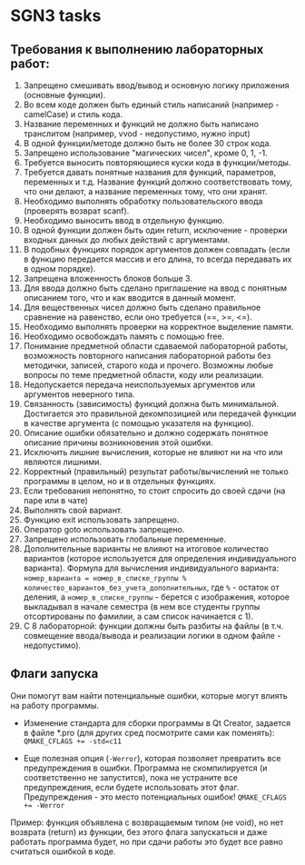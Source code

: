# SGN3 tasks

## Требования к выполнению лабораторных работ:
1. Запрещено смешивать ввод/вывод и основную логику приложения (основные функции). 
2. Во всем коде должен быть единый стиль написаний (например - camelCase) и стиль кода.  
3. Название переменных и функций не должно быть написано транслитом (например, vvod - недопустимо, нужно input)
4. В одной функции/методе должно быть не более 30 строк кода. 
5. Запрещено использование "магических чисел", кроме 0, 1, -1.
6. Требуется выносить повторяющиеся куски кода в функции/методы. 
7. Требуется давать понятные названия для функций, параметров, переменных и т.д. Название функций должно соответствовать тому, что они делают, а название переменных тому, что они хранят.
8. Необходимо выполнять обработку пользовательского ввода (проверять возврат scanf).
9. Необходимо выносить ввод в отдельную функцию.
10. В одной функции должен быть один return, исключение - проверки входных данных до любых действий с аргументами. 
11. В подобных функциях порядок аргументов должен совпадать (если в функцию передается массив и его длина, то всегда передавать их в одном порядке). 
12. Запрещена вложенность блоков больше 3.
13. Для ввода должно быть сделано приглашение на ввод с понятным описанием того, что и как вводится в данный момент.
14. Для вещественных чисел должно быть сделано правильное сравнение на равенство, если оно требуется (==, >=, <=).
15. Необходимо выполнять проверки на корректное выделение памяти.
16. Необходимо освобождать память с помощью free.
17. Понимание предметной области сдаваемой лабораторной работы, возможность повторного написания лабораторной работы без методички, записей, старого кода и прочего. Возможны любые вопросы по теме предметной области, коду или реализации.
18. Недопускается передача неиспользуемых аргументов или аргументов неверного типа.
19. Связанность (зависимость) функций должна быть минимальной. Достигается это правильной декомпозицией или передачей функции в качестве аргумента (с помощью указателя на функцию).
20. Описание ошибки обязательно и должно содержать понятное описание причины возникновения этой ошибки.
21. Исключить лишние вычисления, которые не влияют ни на что или являются лишними.
22. Корректный (правильный) результат работы/вычислений не только программы в целом, но и в отдельных функциях.
23. Если требования непонятно, то стоит спросить до своей сдачи (на паре или в чате)
24. Выполнять свой вариант.
25. Функцию exit использовать запрещено.
26. Оператор goto использовать запрещено.
27. Запрещено использовать глобальные переменные.
28. Дополнительные варианты не влияют на итоговое количество вариантов (которое используется для определения индивидуального варианта). Формула для вычисления индивидуального варианта: `номер_варианта = номер_в_списке_группы % количество_вариантов_без_учета_дополнительных`, где `%` - остаток от деления, а `номер_в_списке_группы` - берется с изображения, которое выкладывал в начале семестра (в нем все студенты группы отсортированы по фамилии, а сам список начинается с 1).
29. С 8 лабораторной: функции должны быть разбиты на файлы (в т.ч. совмещение ввода/вывода и реализации логики в одном файле - недопустимо). 


## Флаги запуска

Они помогут вам найти потенциальные ошибки, которые могут влиять на работу программы. 

- Изменение стандарта для сборки программы в Qt Creator, задается в файле *.pro (для других сред посмотрите сами как поменять):
``QMAKE_CFLAGS += -std=c11``

- Еще полезная опция (``-Werror``), которая позволяет превратить все предупреждения в ошибки. Программа не скомпилируется (и соответственно не запустится), пока не устраните все предупреждения, если будете использовать этот флаг.  Предупреждения - это место потенциальных ошибок!
``QMAKE_CFLAGS += -Werror``


Пример: функция объявлена с возвращаемым типом (не void), но нет возврата (return) из функции, без этого флага запускаться и даже работать программа будет, но при сдачи работы это будет все равно считаться ошибкой в коде.

